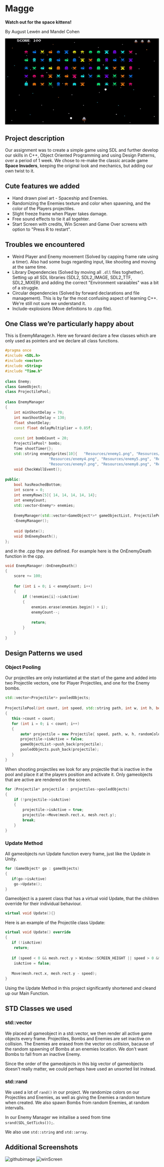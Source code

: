 # **Magge**

**Watch out for the space kittens!**

By August Lewén and Mandel Cohen

![](video.gif)


## Project description

Our assignment was to create a simple game using SDL and further develop our skills in C++, Object Oriented Programming and using Design Patterns, over a period of 1 week. We chose to re-make the classic arcade game **Space Invaders**, keeping the original look and mechanics, but adding our own twist to it. 

## Cute features we added

* Hand drawn pixel art - Spaceship and Enemies.
* Randomizing the Enemies texture and color when spawning, and the color of the Players projectiles.
* Slight freeze frame when Player takes damage.
* Free sound effects to tie it all togehter.
* Start Screen with credits, Win Screen and Game Over screens with option to "Press R to restart".

## Troubles we encountered

* Weird Player and Enemy movement (Solved by capping frame rate using a timer). Also had some bugs regarding input, like shooting and moving at the same time.
* Library Dependencies (Solved by moving all ```.dll``` files toghether). Setting up all SDL libraries (SDL2, SDL2_IMAGE, SDL2_TTF, SDL2_MIXER) and adding the correct "Environment varaiables" was a bit of a struggle.
* Circular dependencies (Solved by forward declarations and file management). This is by far the most confusing aspect of learning C++. We're still not sure we understand it. 
* Include-explosions (Move definitions to .cpp file). 


## One Class we’re particularly happy about

This is EnemyManager.h. Here we forward declare a few classes which are only used as pointers and we declare all class functions. 
```c++
#pragma once
#include <SDL.h>
#include <vector>
#include <String>
#include "Time.h"

class Enemy;
class GameObject;
class ProjectilePool;

class EnemyManager
{
	int minShootDelay = 70;
	int maxShootDelay = 130;
	float shootDelay;
	const float delayMultiplier = 0.85f;

	const int bombCount = 20;
	ProjectilePool* bombs;
	Time shootTimer{};
	std::string enemySprites[10]{	"Resources/enemy1.png", "Resources/enemy2.png", "Resources/enemy3.png",
					"Resources/enemy4.png", "Resources/enemy5.png", "Resources/enemy6.png",
					"Resources/enemy7.png", "Resources/enemy8.png", "Resources/enemy9.png", "Resources/enemy10.png"};
	void CheckWallEvent();

public:
	bool hasReachedBottom;
	int score = 0;
	int enemyRows[5]{ 14, 14, 14, 14, 14};
	int enemyCount;
	std::vector<Enemy*> enemies;

	EnemyManager(std::vector<GameObject*>* gameObjectList, ProjectilePool* projectilePool, ProjectilePool* bombs);
	~EnemyManager();

	void Update();
	void OnEnemyDeath();
};
```
and in the .cpp they are defined. For example here is the OnEnemyDeath function in the cpp.
```c++
void EnemyManager::OnEnemyDeath()
{
	score += 100;
	
	for (int i = 0; i < enemyCount; i++)
	{
		if (!enemies[i]->isActive)
		{
			enemies.erase(enemies.begin() + i);
			enemyCount--;
	
			return;
		}
	}
}
```
## Design Patterns we used
### **Object Pooling**

Our projectiles are only instantiated at the start of the game and added into two Projectile vectors, one for Player Projectiles, and one for the Enemy bombs.
```c++
std::vector<Projectile*> pooledObjects;

ProjectilePool(int count, int speed, std::string path, int w, int h, bool randomColor, std::vector<GameObject*>* gameObjectList)
{
   this->count = count;
   for (int i = 0; i < count; i++)
   {
       auto* projectile = new Projectile{ speed, path, w, h, randomColor };
       projectile->isActive = false;
       gameObjectList->push_back(projectile);
       pooledObjects.push_back(projectile);
   }
}
```
When shooting projectiles we look for any projectile that is inactive in the pool and place it at the players position and activate it.
Only gameobjects that are active are rendered on the screen.
```c++
for (Projectile* projectile : projectiles->pooledObjects)
{
	if (!projectile->isActive)
	{
		projectile->isActive = true;
		projectile->Move(mesh.rect.x, mesh.rect.y);
		break;
	}
}
```

### **Update Method** 

All gameobjects run Update function every frame, just like the Update in Unity.
```c++
for (GameObject* go : gameObjects)
{
   if(go->isActive)
    go->Update();
}
```

Gameobject is a parent class that has a virtual void Update, that the children override for their individual behaviour.
```c++
virtual void Update(){}
```
Here is an example of the Projectile class Update:
```c++
virtual void Update() override
{
   if (!isActive)
    return;
   
   if (speed < 0 && mesh.rect.y > Window::SCREEN_HEIGHT || speed > 0 && mesh.rect.y < 0)
    isActive = false;
   
   Move(mesh.rect.x, mesh.rect.y - speed);
}
```

Using the Update Method in this project significantly shortened and cleand up our Main Function. 

## STD Classes we used

### std::vector

We placed all gameobject in a std::vector, we then render all active game objects every frame. Projectiles, Bombs and Enemies are set inactive on collision. The Enemies are erased from the vector on collision, bacause of the random spawning of Bombs at an enemies location. We don't want Bombs to fall from an inactive Enemy. 

Since the order of the gameobjects in this big vector of gameobjects doesn't really matter, we could perhaps have used an unsorted list instead. 

### std::rand

We used a lot of ```rand()``` in our project. We randomize colors on our Projectiles and Enemies, as well as giving the Enemies a random texture when created. We also spawn Bombs from random Enemies, at random intervalls. 

In our Enemy Manager we initailise a seed from time ```srand(SDL_GetTicks());```.

We also use ```std::string``` and ```std::array```. 

## Additional Screenshots
![githubimage](https://github.com/forsbergsskola-se/gp23-203-opengl-game-magge/assets/70960870/7ab8d522-51dd-4fca-834d-a80171b45ff0)
![winScreen](https://github.com/forsbergsskola-se/gp23-203-opengl-game-magge/assets/70960870/05a3d362-6fc9-4472-8a59-e1e2d2a7a1eb)

